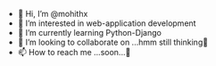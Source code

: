 - 👋 Hi, I’m @mohithx
- 👀 I’m interested in web-application development
- 🌱 I’m currently learning Python-Django
- 💞️ I’m looking to collaborate on ...hmm still thinking🤔
- 📫 How to reach me ...soon...🤣

<!---
mohithx/mohithx is a ✨ special ✨ repository because its `README.md` (this file) appears on your GitHub profile.
You can click the Preview link to take a look at your changes.
--->
